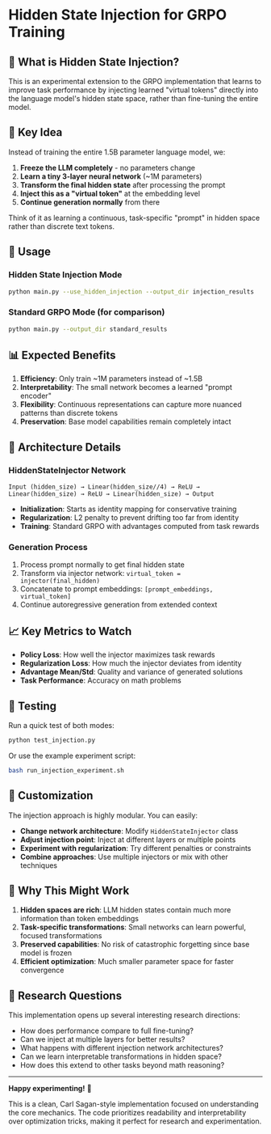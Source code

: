 # Hidden State Injection for GRPO Training

## 🧠 What is Hidden State Injection?

This is an experimental extension to the GRPO implementation that learns to improve task performance by injecting learned "virtual tokens" directly into the language model's hidden state space, rather than fine-tuning the entire model.

## 🎯 Key Idea

Instead of training the entire 1.5B parameter language model, we:

1. **Freeze the LLM completely** - no parameters change
2. **Learn a tiny 3-layer neural network** (~1M parameters) 
3. **Transform the final hidden state** after processing the prompt
4. **Inject this as a "virtual token"** at the embedding level
5. **Continue generation normally** from there

Think of it as learning a continuous, task-specific "prompt" in hidden space rather than discrete text tokens.

## 🚀 Usage

### Hidden State Injection Mode
```bash
python main.py --use_hidden_injection --output_dir injection_results
```

### Standard GRPO Mode (for comparison)
```bash
python main.py --output_dir standard_results
```

## 📊 Expected Benefits

1. **Efficiency**: Only train ~1M parameters instead of ~1.5B
2. **Interpretability**: The small network becomes a learned "prompt encoder"
3. **Flexibility**: Continuous representations can capture more nuanced patterns than discrete tokens
4. **Preservation**: Base model capabilities remain completely intact

## 🔧 Architecture Details

### HiddenStateInjector Network
```
Input (hidden_size) → Linear(hidden_size//4) → ReLU → 
Linear(hidden_size) → ReLU → Linear(hidden_size) → Output
```

- **Initialization**: Starts as identity mapping for conservative training
- **Regularization**: L2 penalty to prevent drifting too far from identity
- **Training**: Standard GRPO with advantages computed from task rewards

### Generation Process
1. Process prompt normally to get final hidden state
2. Transform via injector network: `virtual_token = injector(final_hidden)`
3. Concatenate to prompt embeddings: `[prompt_embeddings, virtual_token]`
4. Continue autoregressive generation from extended context

## 📈 Key Metrics to Watch

- **Policy Loss**: How well the injector maximizes task rewards
- **Regularization Loss**: How much the injector deviates from identity
- **Advantage Mean/Std**: Quality and variance of generated solutions
- **Task Performance**: Accuracy on math problems

## 🧪 Testing

Run a quick test of both modes:
```bash
python test_injection.py
```

Or use the example experiment script:
```bash
bash run_injection_experiment.sh
```

## 🎨 Customization

The injection approach is highly modular. You can easily:

- **Change network architecture**: Modify `HiddenStateInjector` class
- **Adjust injection point**: Inject at different layers or multiple points
- **Experiment with regularization**: Try different penalties or constraints
- **Combine approaches**: Use multiple injectors or mix with other techniques

## 🤔 Why This Might Work

1. **Hidden spaces are rich**: LLM hidden states contain much more information than token embeddings
2. **Task-specific transformations**: Small networks can learn powerful, focused transformations
3. **Preserved capabilities**: No risk of catastrophic forgetting since base model is frozen
4. **Efficient optimization**: Much smaller parameter space for faster convergence

## 🔬 Research Questions

This implementation opens up several interesting research directions:

- How does performance compare to full fine-tuning?
- Can we inject at multiple layers for better results?
- What happens with different injection network architectures?
- Can we learn interpretable transformations in hidden space?
- How does this extend to other tasks beyond math reasoning?

---

**Happy experimenting!** 🎉

This is a clean, Carl Sagan-style implementation focused on understanding the core mechanics. The code prioritizes readability and interpretability over optimization tricks, making it perfect for research and experimentation. 